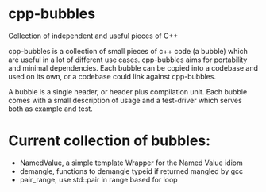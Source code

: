 # cpp-bubbles
Collection of independent and useful pieces of C++ 

cpp-bubbles is a collection of small pieces of c++ code (a bubble) which are useful in a lot of different use cases.
cpp-bubbles aims for portability and minimal dependencies. Each bubble can be copied into a codebase and used on its own, or a codebase could link against cpp-bubbles.

A bubble is a single header, or header plus compilation unit.
Each bubble comes with a small description of usage and a test-driver which serves both as example and test.

# Current collection of bubbles:
* NamedValue, a simple template Wrapper for the Named Value idiom
* demangle, functions to demangle typeid if returned mangled by gcc
* pair_range, use std::pair<Iterator> in range based for loop